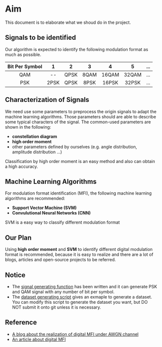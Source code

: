 # Aim

This document is to elaborate what we shoud do in the project.

## Signals to be identified

Our algorithm is expected to identify the following modulation format as much as possible.

| Bit Per Symbol |  1   |  2   |  3   |   4   |   5   | ...  |
| :------------: | :--: | :--: | :--: | :---: | :---: | :--: |
|      QAM       |  --  | QPSK | 8QAM | 16QAM | 32QAM | ...  |
|      PSK       | 2PSK | QPSK | 8PSK | 16PSK | 32PSK | ...  |

## Characterization of Signals

We need use some parameters to preprocess the origin signals to adapt the machine learning algorithms. Those parameters should are able to describe some typical characters of the signal. The common-used parameters are shown in the following:

+ **constellation diagram**
+ **high order moment**
+ other parameters defined by ourselves (e.g. angle distribution, amplitude distribution ...)

Classification by high order moment is an easy method and also can obtain a high accuracy.

## Machine Learning Algorithms

For modulation format identification (MFI), the following machine learning algorithms are recommended:

+ **Support Vector Machine (SVM)**
+ **Convulutional Neural Networks (CNN)**

SVM is a easy way to classify different modulation format

## Our Plan

Using **high order moment** and **SVM** to identify different digital modulation format is recommended, because it is easy to realize and there are a lot of blogs, articles and open-source projects to be referred. 

## Notice

+ The [signal generating function](https://github.com/Eric-Ma-7/Modulation-Format-Classification/blob/master/src/signal_generation.m) has been written and it can generate PSK and QAM signal with any number of bit per symbol.
+ The [dataset generating script](https://github.com/Eric-Ma-7/Modulation-Format-Classification/blob/master/src/dataset_generate.m) gives an exmaple to generate a dataset. You can modify this script to generate the dataset you want, but DO NOT submit it onto git unless it is necessary.

## Reference
+ [A blog about the realization of digital MFI under AWGN channel](https://www.cnblogs.com/wsine/p/4673364.html)
+ [An article about digital MFI](https://github.com/Eric-Ma-7/Modulation-Format-Classification/blob/master/doc/MFI_based_on_high_order_moment.pdf)

